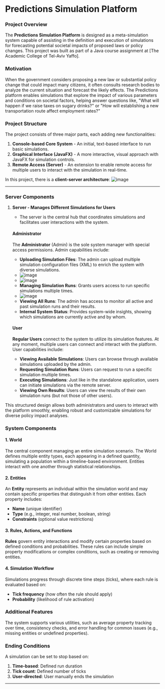# Predictions Simulation Platform

### Project Overview
The **Predictions Simulation Platform** is designed as a meta-simulation system capable of assisting in the definition and execution of simulations for forecasting potential societal impacts of proposed laws or policy changes. This project was built as part of a Java course assignment at [The Academic College of Tel-Aviv Yaffo].

### Motivation
When the government considers proposing a new law or substantial policy change that could impact many citizens, it often consults research bodies to analyze the current situation and forecast the likely effects. The Predictions platform enables simulations that explore the impact of various parameters and conditions on societal factors, helping answer questions like, "What will happen if we raise taxes on sugary drinks?" or "How will establishing a new transportation route affect employment rates?"

### Project Structure
The project consists of three major parts, each adding new functionalities:
1. **Console-based Core System** - An initial, text-based interface to run basic simulations.
2. **Graphical Interface (JavaFX)** - A more interactive, visual approach with JavaFX for simulation controls.
3. **Remote Access (Server)** - An extension to enable remote access for multiple users to interact with the simulation in real-time.

In this project, there is a **client-server architecture**:
![image](https://github.com/user-attachments/assets/388a4754-b8e3-488f-a003-33db0e1714ed)

---

### Server Components

1. **Server - Manages Different Simulations for Users**
   - The server is the central hub that coordinates simulations and facilitates user interactions with the system.

   #### Administrator
   The **Administrator** (Admin) is the sole system manager with special access permissions. Admin capabilities include:
   - **Uploading Simulation Files**: The admin can upload multiple simulation configuration files (XML) to enrich the system with diverse simulations.
   - ![image](https://github.com/user-attachments/assets/5b213c88-fb5a-4e16-ab96-d5b91547cb9f)
   - ![image](https://github.com/user-attachments/assets/321b0545-c701-484b-b88d-349270e2e1a9)
   - **Managing Simulation Runs**: Grants users access to run specific simulations multiple times.
   - ![image](https://github.com/user-attachments/assets/4d1c532d-ff07-441d-a6da-fe3aa78bc2c0)
   - **Viewing All Runs**: The admin has access to monitor all active and past simulation runs and their results.
   - **Internal System Status**: Provides system-wide insights, showing which simulations are currently active and by whom.

   #### User
   **Regular Users** connect to the system to utilize its simulation features. At any moment, multiple users can connect and interact with the platform. User capabilities include:
   - **Viewing Available Simulations**: Users can browse through available simulations uploaded by the admin.
   - **Requesting Simulation Runs**: Users can request to run a specific simulation multiple times.
   - **Executing Simulations**: Just like in the standalone application, users can initiate simulations via the remote server.
   - **Viewing Own Results**: Users can view the results of their own simulation runs (but not those of other users).

This structured design allows both administrators and users to interact with the platform smoothly, enabling robust and customizable simulations for diverse policy impact analyses.


### System Components

#### 1. World
The central component managing an entire simulation scenario. The World defines multiple entity types, each appearing in a defined quantity, simulating a population within a timeline-based environment. Entities interact with one another through statistical relationships.

#### 2. Entities
An **Entity** represents an individual within the simulation world and may contain specific properties that distinguish it from other entities. Each property includes:
- **Name** (unique identifier)
- **Type** (e.g., integer, real number, boolean, string)
- **Constraints** (optional value restrictions)

#### 3. Rules, Actions, and Functions
**Rules** govern entity interactions and modify certain properties based on defined conditions and probabilities. These rules can include simple property modifications or complex conditions, such as creating or removing entities.

#### 4. Simulation Workflow
Simulations progress through discrete time steps (ticks), where each rule is evaluated based on:
- **Tick frequency** (how often the rule should apply)
- **Probability** (likelihood of rule activation)

### Additional Features
The system supports various utilities, such as average property tracking over time, consistency checks, and error handling for common issues (e.g., missing entities or undefined properties).

### Ending Conditions
A simulation can be set to stop based on:
1. **Time-based**: Defined run duration
2. **Tick count**: Defined number of ticks
3. **User-directed**: User manually ends the simulation

---
